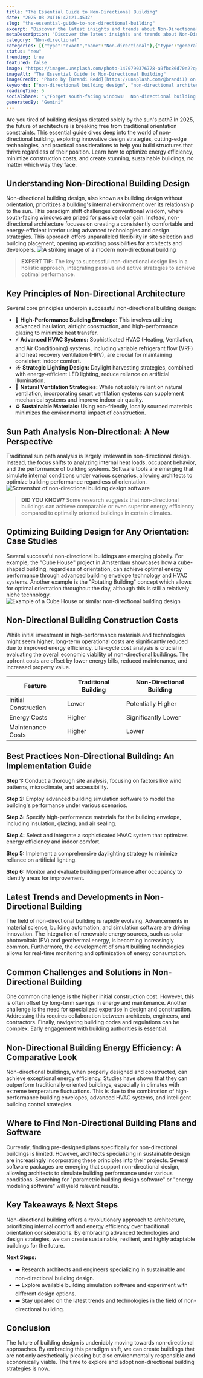 ```yaml
---
title: "The Essential Guide to Non-Directional Building"
date: "2025-03-24T16:42:21.453Z"
slug: "the-essential-guide-to-non-directional-building"
excerpt: "Discover the latest insights and trends about Non-Directional Building. This comprehensive guide covers everything you need to know about Non-Directional Building in 2025."
metaDescription: "Discover the latest insights and trends about Non-Directional Building. This comprehensive guide covers everything you need to know about Non-Directional B..."
category: "Non-directional"
categories: [{"type":"exact","name":"Non-directional"},{"type":"general","name":"Architecture"},{"type":"medium","name":"Sustainable Design"},{"type":"specific","name":"Passive Systems"},{"type":"niche","name":"Bioclimatic Design"}]
status: "new"
trending: true
featured: false
image: "https://images.unsplash.com/photo-1470790376778-a9fbc86d70e2?q=85&w=1200&fit=max&fm=webp&auto=compress"
imageAlt: "The Essential Guide to Non-Directional Building"
imageCredit: "Photo by [Brandi Redd](https://unsplash.com/@brandi1) on Unsplash"
keywords: ["non-directional building design", "non-directional architecture", "building design without orientation", "sun path analysis non-directional", "optimize building design for any orientation", "non-directional building construction costs", "best practices non-directional building", "non-directional building energy efficiency", "buy non-directional building plans", "non-directional building software"]
readingTime: 6
socialShare: "\"Forget south-facing windows!  Non-directional building is revolutionizing architecture by prioritizing internal comfort and energy efficiency over solar orientation, offering unprecedented design freedom.\""
generatedBy: "Gemini"
---
```




Are you tired of building designs dictated solely by the sun's path?  In 2025, the future of architecture is breaking free from traditional orientation constraints.  This essential guide dives deep into the world of non-directional building, exploring innovative design strategies, cutting-edge technologies, and practical considerations to help you build structures that thrive regardless of their position.  Learn how to optimize energy efficiency, minimize construction costs, and create stunning, sustainable buildings, no matter which way they face.

## Understanding Non-Directional Building Design

Non-directional building design, also known as building design without orientation, prioritizes a building's internal environment over its relationship to the sun.  This paradigm shift challenges conventional wisdom, where south-facing windows are prized for passive solar gain.  Instead, non-directional architecture focuses on creating a consistently comfortable and energy-efficient interior using advanced technologies and design strategies.  This approach offers unparalleled flexibility in site selection and building placement, opening up exciting possibilities for architects and developers. ![A striking image of a modern non-directional building](https://images.unsplash.com/photo-1451187580459-43490279c0fa?q=85&w=1200&fit=max&fm=webp&auto=compress)

> **EXPERT TIP:**  The key to successful non-directional design lies in a holistic approach, integrating passive and active strategies to achieve optimal performance.

## Key Principles of Non-Directional Architecture

Several core principles underpin successful non-directional building design:

* 🔑 **High-Performance Building Envelope:**  This involves utilizing advanced insulation, airtight construction, and high-performance glazing to minimize heat transfer.
* ⚡ **Advanced HVAC Systems:**  Sophisticated HVAC (Heating, Ventilation, and Air Conditioning) systems, including variable refrigerant flow (VRF) and heat recovery ventilation (HRV), are crucial for maintaining consistent indoor comfort.
* ☀️ **Strategic Lighting Design:**  Daylight harvesting strategies, combined with energy-efficient LED lighting, reduce reliance on artificial illumination.
* 💨 **Natural Ventilation Strategies:**  While not solely reliant on natural ventilation, incorporating smart ventilation systems can supplement mechanical systems and improve indoor air quality.
* ♻️ **Sustainable Materials:**  Using eco-friendly, locally sourced materials minimizes the environmental impact of construction.

## Sun Path Analysis Non-Directional: A New Perspective

Traditional sun path analysis is largely irrelevant in non-directional design.  Instead, the focus shifts to analyzing internal heat loads, occupant behavior, and the performance of building systems.  Software tools are emerging that simulate internal conditions under various scenarios, allowing architects to optimize building performance regardless of orientation.  ![Screenshot of non-directional building design software](https://images.unsplash.com/photo-1484417894907-623942c8ee29?q=85&w=1200&fit=max&fm=webp&auto=compress)

> **DID YOU KNOW?**  Some research suggests that non-directional buildings can achieve comparable or even superior energy efficiency compared to optimally oriented buildings in certain climates.

## Optimizing Building Design for Any Orientation: Case Studies

Several successful non-directional buildings are emerging globally.  For example, the "Cube House" project in Amsterdam showcases how a cube-shaped building, regardless of orientation, can achieve optimal energy performance through advanced building envelope technology and HVAC systems. Another example is the "Rotating Building" concept which allows for optimal orientation throughout the day, although this is still a relatively niche technology.  ![Example of a Cube House or similar non-directional building design](https://images.unsplash.com/photo-1517976487492-5750f3195933?q=85&w=1200&fit=max&fm=webp&auto=compress)

## Non-Directional Building Construction Costs

While initial investment in high-performance materials and technologies might seem higher, long-term operational costs are significantly reduced due to improved energy efficiency.  Life-cycle cost analysis is crucial in evaluating the overall economic viability of non-directional buildings.  The upfront costs are offset by lower energy bills, reduced maintenance, and increased property value.

| Feature            | Traditional Building | Non-Directional Building |
|---------------------|-----------------------|--------------------------|
| Initial Construction | Lower                  | Potentially Higher         |
| Energy Costs        | Higher                 | Significantly Lower        |
| Maintenance Costs   | Higher                 | Lower                     |

## Best Practices Non-Directional Building: An Implementation Guide

**Step 1:**  Conduct a thorough site analysis, focusing on factors like wind patterns, microclimate, and accessibility.

**Step 2:**  Employ advanced building simulation software to model the building's performance under various scenarios.

**Step 3:**  Specify high-performance materials for the building envelope, including insulation, glazing, and air sealing.

**Step 4:**  Select and integrate a sophisticated HVAC system that optimizes energy efficiency and indoor comfort.

**Step 5:**  Implement a comprehensive daylighting strategy to minimize reliance on artificial lighting.

**Step 6:**  Monitor and evaluate building performance after occupancy to identify areas for improvement.

## Latest Trends and Developments in Non-Directional Building

The field of non-directional building is rapidly evolving.  Advancements in material science, building automation, and simulation software are driving innovation.  The integration of renewable energy sources, such as solar photovoltaic (PV) and geothermal energy, is becoming increasingly common.  Furthermore, the development of smart building technologies allows for real-time monitoring and optimization of energy consumption. 

## Common Challenges and Solutions in Non-Directional Building

One common challenge is the higher initial construction cost.  However, this is often offset by long-term savings in energy and maintenance.  Another challenge is the need for specialized expertise in design and construction.  Addressing this requires collaboration between architects, engineers, and contractors.  Finally, navigating building codes and regulations can be complex.  Early engagement with building authorities is essential.

## Non-Directional Building Energy Efficiency: A Comparative Look

Non-directional buildings, when properly designed and constructed, can achieve exceptional energy efficiency.  Studies have shown that they can outperform traditionally oriented buildings, especially in climates with extreme temperature fluctuations.  This is due to the combination of high-performance building envelopes, advanced HVAC systems, and intelligent building control strategies.

## Where to Find Non-Directional Building Plans and Software

Currently, finding pre-designed plans specifically for non-directional buildings is limited.  However, architects specializing in sustainable design are increasingly incorporating these principles into their projects.  Several software packages are emerging that support non-directional design, allowing architects to simulate building performance under various conditions.  Searching for "parametric building design software" or "energy modeling software" will yield relevant results.  

## Key Takeaways & Next Steps

Non-directional building offers a revolutionary approach to architecture, prioritizing internal comfort and energy efficiency over traditional orientation considerations.  By embracing advanced technologies and design strategies, we can create sustainable, resilient, and highly adaptable buildings for the future.

**Next Steps:**

* ➡️ Research architects and engineers specializing in sustainable and non-directional building design.
* ➡️ Explore available building simulation software and experiment with different design options.
* ➡️ Stay updated on the latest trends and technologies in the field of non-directional building.

## Conclusion

The future of building design is undeniably moving towards non-directional approaches.  By embracing this paradigm shift, we can create buildings that are not only aesthetically pleasing but also environmentally responsible and economically viable.  The time to explore and adopt non-directional building strategies is now.

